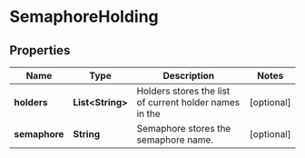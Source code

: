 

# SemaphoreHolding

## Properties

Name | Type | Description | Notes
------------ | ------------- | ------------- | -------------
**holders** | **List&lt;String&gt;** | Holders stores the list of current holder names in the  |  [optional]
**semaphore** | **String** | Semaphore stores the semaphore name. |  [optional]



